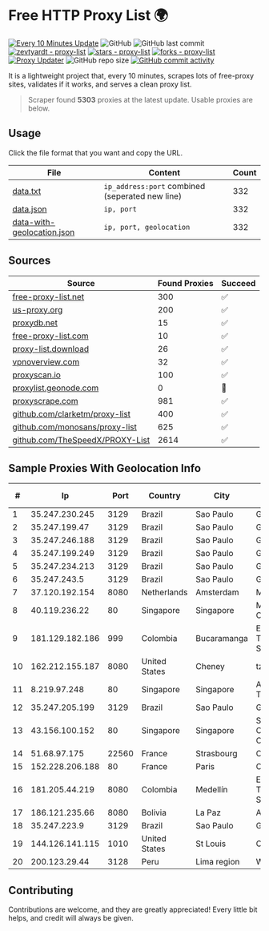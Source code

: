 
# Free HTTP Proxy List 🌍

[![Every 10 Minutes Update](https://github.com/mertguvencli/http-proxy-list/actions/workflows/main.yml/badge.svg?branch=main)](https://github.com/mertguvencli/http-proxy-list/actions/workflows/main.yml)
![GitHub](https://img.shields.io/github/license/mertguvencli/http-proxy-list)
![GitHub last commit](https://img.shields.io/github/last-commit/mertguvencli/http-proxy-list)
[![zevtyardt - proxy-list](https://img.shields.io/static/v1?label=zevtyardt&message=proxy-list&color=blue&logo=github)](https://github.com/zevtyardt/proxy-list "Go to GitHub repo")
[![stars - proxy-list](https://img.shields.io/github/stars/zevtyardt/proxy-list?style=social)](https://github.com/zevtyardt/proxy-list)
[![forks - proxy-list](https://img.shields.io/github/forks/zevtyardt/proxy-list?style=social)](https://github.com/zevtyardt/proxy-list)
[![Proxy Updater](https://github.com/zevtyardt/proxy-list/workflows/Proxy%20Updater/badge.svg)](https://github.com/zevtyardt/proxy-list/actions?query=workflow:"Proxy+Updater")
![GitHub repo size](https://img.shields.io/github/repo-size/zevtyardt/proxy-list)
[![GitHub commit activity](https://img.shields.io/github/commit-activity/m/zevtyardt/proxy-list?logo=commits)](https://github.com/zevtyardt/proxy-list/commits/main)

It is a lightweight project that, every 10 minutes, scrapes lots of free-proxy sites, validates if it works, and serves a clean proxy list.

> Scraper found **5303** proxies at the latest update. Usable proxies are below.

## Usage

Click the file format that you want and copy the URL.

|File|Content|Count|
|----|-------|-----|
|[data.txt](https://raw.githubusercontent.com/mertguvencli/http-proxy-list/main/proxy-list/data.txt)|`ip_address:port` combined (seperated new line)|332|
|[data.json](https://raw.githubusercontent.com/mertguvencli/http-proxy-list/main/proxy-list/data.json)|`ip, port`|332|
|[data-with-geolocation.json](https://raw.githubusercontent.com/mertguvencli/http-proxy-list/main/proxy-list/data-with-geolocation.json)|`ip, port, geolocation`|332|

## Sources

|Source|Found Proxies|Succeed|
|------|-------------|-------|
|[free-proxy-list.net](https://free-proxy-list.net)|300|✅|
|[us-proxy.org](https://www.us-proxy.org)|200|✅|
|[proxydb.net](http://proxydb.net)|15|✅|
|[free-proxy-list.com](https://free-proxy-list.com/?page=&port=&type%5B%5D=http&type%5B%5D=https&up_time=0&search=Search)|10|✅|
|[proxy-list.download](https://www.proxy-list.download/HTTP)|26|✅|
|[vpnoverview.com](https://vpnoverview.com/privacy/anonymous-browsing/free-proxy-servers)|32|✅|
|[proxyscan.io](https://www.proxyscan.io)|100|✅|
|[proxylist.geonode.com](https://proxylist.geonode.com/api/proxy-list?limit=300&page=1&sort_by=lastChecked&sort_type=desc&protocols=http,https)|0|🚫|
|[proxyscrape.com](https://api.proxyscrape.com/v2/?request=displayproxies&protocol=http&timeout=10000&country=all&ssl=all&anonymity=all)|981|✅|
|[github.com/clarketm/proxy-list](https://raw.githubusercontent.com/clarketm/proxy-list/master/proxy-list-raw.txt)|400|✅|
|[github.com/monosans/proxy-list](https://raw.githubusercontent.com/monosans/proxy-list/main/proxies/http.txt)|625|✅|
|[github.com/TheSpeedX/PROXY-List](https://raw.githubusercontent.com/TheSpeedX/PROXY-List/master/http.txt)|2614|✅|


## Sample Proxies With Geolocation Info

|#|Ip|Port|Country|City|Internet Service Provider|
|-|--|----|-------|----|-------------------------|
|1|35.247.230.245|3129|Brazil|Sao Paulo|Google LLC|
|2|35.247.199.47|3129|Brazil|Sao Paulo|Google LLC|
|3|35.247.246.188|3129|Brazil|Sao Paulo|Google LLC|
|4|35.247.199.249|3129|Brazil|Sao Paulo|Google LLC|
|5|35.247.234.213|3129|Brazil|Sao Paulo|Google LLC|
|6|35.247.243.5|3129|Brazil|Sao Paulo|Google LLC|
|7|37.120.192.154|8080|Netherlands|Amsterdam|M247 Europe SRL|
|8|40.119.236.22|80|Singapore|Singapore|Microsoft Corporation|
|9|181.129.182.186|999|Colombia|Bucaramanga|EPM Telecomunicaciones S.A. E.S.P.|
|10|162.212.155.187|8080|United States|Cheney|tzulo, inc.|
|11|8.219.97.248|80|Singapore|Singapore|Alibaba (US) Technology Co., Ltd.|
|12|35.247.205.199|3129|Brazil|Sao Paulo|Google LLC|
|13|43.156.100.152|80|Singapore|Singapore|Shenzhen Tencent Computer Systems Company Limited|
|14|51.68.97.175|22560|France|Strasbourg|OVH SAS|
|15|152.228.206.188|80|France|Paris|OVH SAS|
|16|181.205.44.219|8080|Colombia|Medellín|EPM Telecomunicaciones S.A. E.S.P.|
|17|186.121.235.66|8080|Bolivia|La Paz|AXS Bolivia S. A.|
|18|35.247.223.9|3129|Brazil|Sao Paulo|Google LLC|
|19|144.126.141.115|1010|United States|St Louis|Contabo Inc.|
|20|200.123.29.44|3128|Peru|Lima region|Wigo S.A.|



## Contributing

Contributions are welcome, and they are greatly appreciated! Every
little bit helps, and credit will always be given.

